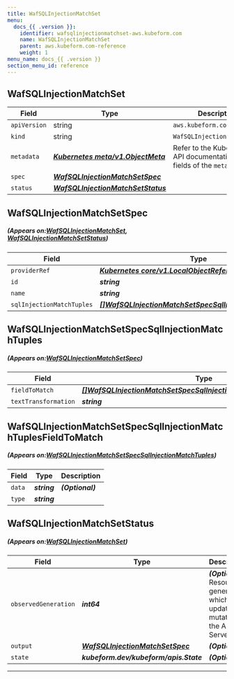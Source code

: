 ```yaml
---
title: WafSQLInjectionMatchSet
menu:
  docs_{{ .version }}:
    identifier: wafsqlinjectionmatchset-aws.kubeform.com
    name: WafSQLInjectionMatchSet
    parent: aws.kubeform.com-reference
    weight: 1
menu_name: docs_{{ .version }}
section_menu_id: reference
---
```


## WafSQLInjectionMatchSet
| Field | Type | Description |
| ------ | ----- | ----------- |
| `apiVersion` | string | `aws.kubeform.com/v1alpha1` |
|    `kind` | string | `WafSQLInjectionMatchSet` |
| `metadata` | ***[Kubernetes meta/v1.ObjectMeta](https://kubernetes.io/docs/reference/generated/kubernetes-api/v1.13/#objectmeta-v1-meta)***|Refer to the Kubernetes API documentation for the fields of the `metadata` field.|
| `spec` | ***[WafSQLInjectionMatchSetSpec](#WafSQLInjectionMatchSetSpec)***||
| `status` | ***[WafSQLInjectionMatchSetStatus](#WafSQLInjectionMatchSetStatus)***||
## WafSQLInjectionMatchSetSpec
##### (Appears on:[WafSQLInjectionMatchSet](#WafSQLInjectionMatchSet), [WafSQLInjectionMatchSetStatus](#WafSQLInjectionMatchSetStatus))
| Field | Type | Description |
| ------ | ----- | ----------- |
| `providerRef` | ***[Kubernetes core/v1.LocalObjectReference](https://kubernetes.io/docs/reference/generated/kubernetes-api/v1.13/#localobjectreference-v1-core)***||
| `id` | ***string***||
| `name` | ***string***||
| `sqlInjectionMatchTuples` | ***[[]WafSQLInjectionMatchSetSpecSqlInjectionMatchTuples](#WafSQLInjectionMatchSetSpecSqlInjectionMatchTuples)***| ***(Optional)*** |
## WafSQLInjectionMatchSetSpecSqlInjectionMatchTuples
##### (Appears on:[WafSQLInjectionMatchSetSpec](#WafSQLInjectionMatchSetSpec))
| Field | Type | Description |
| ------ | ----- | ----------- |
| `fieldToMatch` | ***[[]WafSQLInjectionMatchSetSpecSqlInjectionMatchTuplesFieldToMatch](#WafSQLInjectionMatchSetSpecSqlInjectionMatchTuplesFieldToMatch)***||
| `textTransformation` | ***string***||
## WafSQLInjectionMatchSetSpecSqlInjectionMatchTuplesFieldToMatch
##### (Appears on:[WafSQLInjectionMatchSetSpecSqlInjectionMatchTuples](#WafSQLInjectionMatchSetSpecSqlInjectionMatchTuples))
| Field | Type | Description |
| ------ | ----- | ----------- |
| `data` | ***string***| ***(Optional)*** |
| `type` | ***string***||
## WafSQLInjectionMatchSetStatus
##### (Appears on:[WafSQLInjectionMatchSet](#WafSQLInjectionMatchSet))
| Field | Type | Description |
| ------ | ----- | ----------- |
| `observedGeneration` | ***int64***| ***(Optional)*** Resource generation, which is updated on mutation by the API Server.|
| `output` | ***[WafSQLInjectionMatchSetSpec](#WafSQLInjectionMatchSetSpec)***| ***(Optional)*** |
| `state` | ***kubeform.dev/kubeform/apis.State***| ***(Optional)*** |
---
